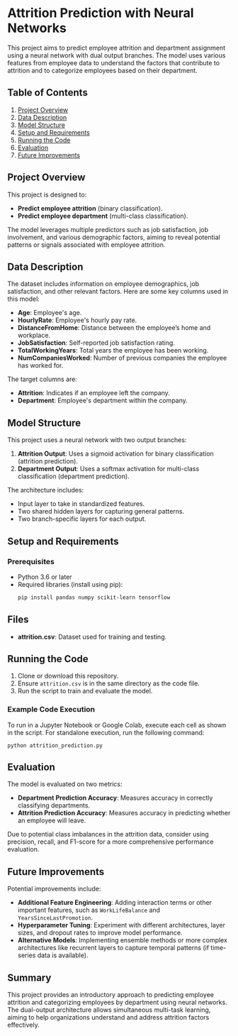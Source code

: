 # Attrition Prediction with Neural Networks

This project aims to predict employee attrition and department assignment using a neural network with dual output branches. The model uses various features from employee data to understand the factors that contribute to attrition and to categorize employees based on their department.

## Table of Contents
1. [Project Overview](#project-overview)
2. [Data Description](#data-description)
3. [Model Structure](#model-structure)
4. [Setup and Requirements](#setup-and-requirements)
5. [Running the Code](#running-the-code)
6. [Evaluation](#evaluation)
7. [Future Improvements](#future-improvements)

## Project Overview
This project is designed to:
- **Predict employee attrition** (binary classification).
- **Predict employee department** (multi-class classification).

The model leverages multiple predictors such as job satisfaction, job involvement, and various demographic factors, aiming to reveal potential patterns or signals associated with employee attrition.

## Data Description
The dataset includes information on employee demographics, job satisfaction, and other relevant factors. Here are some key columns used in this model:

- **Age**: Employee's age.
- **HourlyRate**: Employee's hourly pay rate.
- **DistanceFromHome**: Distance between the employee’s home and workplace.
- **JobSatisfaction**: Self-reported job satisfaction rating.
- **TotalWorkingYears**: Total years the employee has been working.
- **NumCompaniesWorked**: Number of previous companies the employee has worked for.

The target columns are:
- **Attrition**: Indicates if an employee left the company.
- **Department**: Employee's department within the company.

## Model Structure
This project uses a neural network with two output branches:
1. **Attrition Output**: Uses a sigmoid activation for binary classification (attrition prediction).
2. **Department Output**: Uses a softmax activation for multi-class classification (department prediction).

The architecture includes:
- Input layer to take in standardized features.
- Two shared hidden layers for capturing general patterns.
- Two branch-specific layers for each output.

## Setup and Requirements
### Prerequisites
- Python 3.6 or later
- Required libraries (install using pip):
  ```bash
  pip install pandas numpy scikit-learn tensorflow

## Files
- **attrition.csv**: Dataset used for training and testing.

## Running the Code
1. Clone or download this repository.
2. Ensure `attrition.csv` is in the same directory as the code file.
3. Run the script to train and evaluate the model.

### Example Code Execution
To run in a Jupyter Notebook or Google Colab, execute each cell as shown in the script. For standalone execution, run the following command:

    python attrition_prediction.py

## Evaluation
The model is evaluated on two metrics:
- **Department Prediction Accuracy**: Measures accuracy in correctly classifying departments.
- **Attrition Prediction Accuracy**: Measures accuracy in predicting whether an employee will leave.

Due to potential class imbalances in the attrition data, consider using precision, recall, and F1-score for a more comprehensive performance evaluation.

## Future Improvements
Potential improvements include:
- **Additional Feature Engineering**: Adding interaction terms or other important features, such as `WorkLifeBalance` and `YearsSinceLastPromotion`.
- **Hyperparameter Tuning**: Experiment with different architectures, layer sizes, and dropout rates to improve model performance.
- **Alternative Models**: Implementing ensemble methods or more complex architectures like recurrent layers to capture temporal patterns (if time-series data is available).

## Summary
This project provides an introductory approach to predicting employee attrition and categorizing employees by department using neural networks. The dual-output architecture allows simultaneous multi-task learning, aiming to help organizations understand and address attrition factors effectively.
